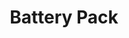 ---
templateKey: blog-post
featuredpost: false
featuredimage: /assets/Battery_Pack.png
title: Battery Pack
description: Resources
testfield: 1574
---